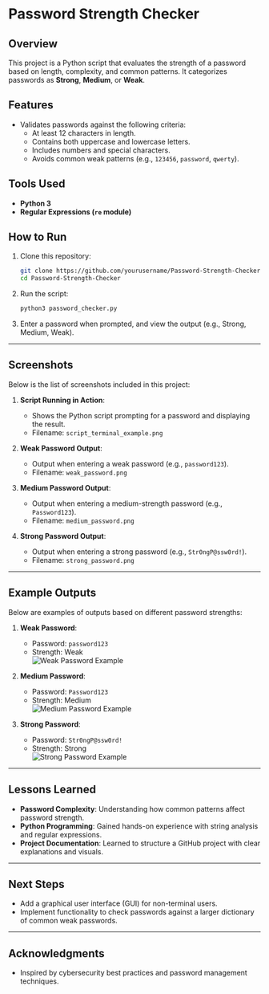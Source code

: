 # Password Strength Checker

## Overview
This project is a Python script that evaluates the strength of a password based on length, complexity, and common patterns. It categorizes passwords as **Strong**, **Medium**, or **Weak**.

## Features
- Validates passwords against the following criteria:
  - At least 12 characters in length.
  - Contains both uppercase and lowercase letters.
  - Includes numbers and special characters.
  - Avoids common weak patterns (e.g., `123456`, `password`, `qwerty`).

## Tools Used
- **Python 3**
- **Regular Expressions (`re` module)**

## How to Run
1. Clone this repository:
   ```bash
   git clone https://github.com/yourusername/Password-Strength-Checker.git
   cd Password-Strength-Checker
   ```

2. Run the script:
   ```bash
   python3 password_checker.py
   ```

3. Enter a password when prompted, and view the output (e.g., Strong, Medium, Weak).

---

## Screenshots
Below is the list of screenshots included in this project:

1. **Script Running in Action**:
   - Shows the Python script prompting for a password and displaying the result.  
   - Filename: `script_terminal_example.png`

2. **Weak Password Output**:
   - Output when entering a weak password (e.g., `password123`).  
   - Filename: `weak_password.png`

3. **Medium Password Output**:
   - Output when entering a medium-strength password (e.g., `Password123`).  
   - Filename: `medium_password.png`

4. **Strong Password Output**:
   - Output when entering a strong password (e.g., `Str0ngP@ssw0rd!`).  
   - Filename: `strong_password.png`

---

## Example Outputs
Below are examples of outputs based on different password strengths:

1. **Weak Password**:  
   - Password: `password123`  
   - Strength: Weak  
   ![Weak Password Example](screenshots/weak_password.png)

2. **Medium Password**:  
   - Password: `Password123`  
   - Strength: Medium  
   ![Medium Password Example](screenshots/medium_password.png)

3. **Strong Password**:  
   - Password: `Str0ngP@ssw0rd!`  
   - Strength: Strong  
   ![Strong Password Example](screenshots/strong_password.png)

---

## Lessons Learned
- **Password Complexity**: Understanding how common patterns affect password strength.
- **Python Programming**: Gained hands-on experience with string analysis and regular expressions.
- **Project Documentation**: Learned to structure a GitHub project with clear explanations and visuals.

---

## Next Steps
- Add a graphical user interface (GUI) for non-terminal users.
- Implement functionality to check passwords against a larger dictionary of common weak passwords.

---

## Acknowledgments
- Inspired by cybersecurity best practices and password management techniques.
